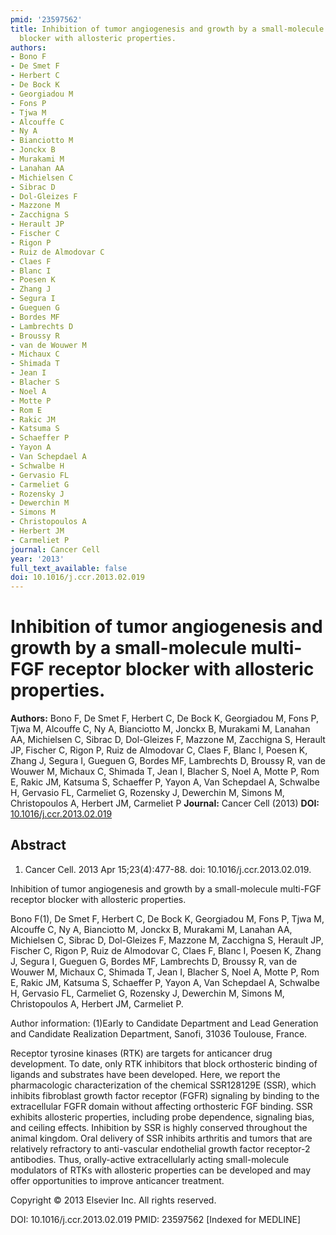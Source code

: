 ```yaml
---
pmid: '23597562'
title: Inhibition of tumor angiogenesis and growth by a small-molecule multi-FGF receptor
  blocker with allosteric properties.
authors:
- Bono F
- De Smet F
- Herbert C
- De Bock K
- Georgiadou M
- Fons P
- Tjwa M
- Alcouffe C
- Ny A
- Bianciotto M
- Jonckx B
- Murakami M
- Lanahan AA
- Michielsen C
- Sibrac D
- Dol-Gleizes F
- Mazzone M
- Zacchigna S
- Herault JP
- Fischer C
- Rigon P
- Ruiz de Almodovar C
- Claes F
- Blanc I
- Poesen K
- Zhang J
- Segura I
- Gueguen G
- Bordes MF
- Lambrechts D
- Broussy R
- van de Wouwer M
- Michaux C
- Shimada T
- Jean I
- Blacher S
- Noel A
- Motte P
- Rom E
- Rakic JM
- Katsuma S
- Schaeffer P
- Yayon A
- Van Schepdael A
- Schwalbe H
- Gervasio FL
- Carmeliet G
- Rozensky J
- Dewerchin M
- Simons M
- Christopoulos A
- Herbert JM
- Carmeliet P
journal: Cancer Cell
year: '2013'
full_text_available: false
doi: 10.1016/j.ccr.2013.02.019
---
```


# Inhibition of tumor angiogenesis and growth by a small-molecule multi-FGF receptor blocker with allosteric properties.
**Authors:** Bono F, De Smet F, Herbert C, De Bock K, Georgiadou M, Fons P, Tjwa M, Alcouffe C, Ny A, Bianciotto M, Jonckx B, Murakami M, Lanahan AA, Michielsen C, Sibrac D, Dol-Gleizes F, Mazzone M, Zacchigna S, Herault JP, Fischer C, Rigon P, Ruiz de Almodovar C, Claes F, Blanc I, Poesen K, Zhang J, Segura I, Gueguen G, Bordes MF, Lambrechts D, Broussy R, van de Wouwer M, Michaux C, Shimada T, Jean I, Blacher S, Noel A, Motte P, Rom E, Rakic JM, Katsuma S, Schaeffer P, Yayon A, Van Schepdael A, Schwalbe H, Gervasio FL, Carmeliet G, Rozensky J, Dewerchin M, Simons M, Christopoulos A, Herbert JM, Carmeliet P
**Journal:** Cancer Cell (2013)
**DOI:** [10.1016/j.ccr.2013.02.019](https://doi.org/10.1016/j.ccr.2013.02.019)

## Abstract

1. Cancer Cell. 2013 Apr 15;23(4):477-88. doi: 10.1016/j.ccr.2013.02.019.

Inhibition of tumor angiogenesis and growth by a small-molecule multi-FGF 
receptor blocker with allosteric properties.

Bono F(1), De Smet F, Herbert C, De Bock K, Georgiadou M, Fons P, Tjwa M, 
Alcouffe C, Ny A, Bianciotto M, Jonckx B, Murakami M, Lanahan AA, Michielsen C, 
Sibrac D, Dol-Gleizes F, Mazzone M, Zacchigna S, Herault JP, Fischer C, Rigon P, 
Ruiz de Almodovar C, Claes F, Blanc I, Poesen K, Zhang J, Segura I, Gueguen G, 
Bordes MF, Lambrechts D, Broussy R, van de Wouwer M, Michaux C, Shimada T, Jean 
I, Blacher S, Noel A, Motte P, Rom E, Rakic JM, Katsuma S, Schaeffer P, Yayon A, 
Van Schepdael A, Schwalbe H, Gervasio FL, Carmeliet G, Rozensky J, Dewerchin M, 
Simons M, Christopoulos A, Herbert JM, Carmeliet P.

Author information:
(1)Early to Candidate Department and Lead Generation and Candidate Realization 
Department, Sanofi, 31036 Toulouse, France.

Receptor tyrosine kinases (RTK) are targets for anticancer drug development. To 
date, only RTK inhibitors that block orthosteric binding of ligands and 
substrates have been developed. Here, we report the pharmacologic 
characterization of the chemical SSR128129E (SSR), which inhibits fibroblast 
growth factor receptor (FGFR) signaling by binding to the extracellular FGFR 
domain without affecting orthosteric FGF binding. SSR exhibits allosteric 
properties, including probe dependence, signaling bias, and ceiling effects. 
Inhibition by SSR is highly conserved throughout the animal kingdom. Oral 
delivery of SSR inhibits arthritis and tumors that are relatively refractory to 
anti-vascular endothelial growth factor receptor-2 antibodies. Thus, 
orally-active extracellularly acting small-molecule modulators of RTKs with 
allosteric properties can be developed and may offer opportunities to improve 
anticancer treatment.

Copyright © 2013 Elsevier Inc. All rights reserved.

DOI: 10.1016/j.ccr.2013.02.019
PMID: 23597562 [Indexed for MEDLINE]
